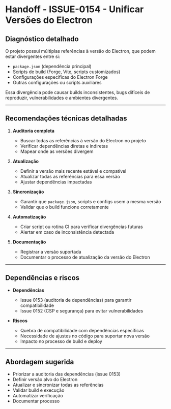 # Handoff - ISSUE-0154 - Unificar Versões do Electron

## Diagnóstico detalhado
O projeto possui múltiplas referências à versão do Electron, que podem estar divergentes entre si:

- `package.json` (dependência principal)
- Scripts de build (Forge, Vite, scripts customizados)
- Configurações específicas do Electron Forge
- Outras configurações ou scripts auxiliares

Essa divergência pode causar builds inconsistentes, bugs difíceis de reproduzir, vulnerabilidades e ambientes divergentes.

---

## Recomendações técnicas detalhadas

1. **Auditoria completa**
   - Buscar todas as referências à versão do Electron no projeto
   - Verificar dependências diretas e indiretas
   - Mapear onde as versões divergem

2. **Atualização**
   - Definir a versão mais recente estável e compatível
   - Atualizar todas as referências para essa versão
   - Ajustar dependências impactadas

3. **Sincronização**
   - Garantir que `package.json`, scripts e configs usem a mesma versão
   - Validar que o build funcione corretamente

4. **Automatização**
   - Criar script ou rotina CI para verificar divergências futuras
   - Alertar em caso de inconsistência detectada

5. **Documentação**
   - Registrar a versão suportada
   - Documentar o processo de atualização da versão do Electron

---

## Dependências e riscos

- **Dependências**
  - Issue 0153 (auditoria de dependências) para garantir compatibilidade
  - Issue 0152 (CSP e segurança) para evitar vulnerabilidades

- **Riscos**
  - Quebra de compatibilidade com dependências específicas
  - Necessidade de ajustes no código para suportar nova versão
  - Impacto no processo de build e deploy

---

## Abordagem sugerida

- Priorizar a auditoria das dependências (issue 0153)
- Definir versão alvo do Electron
- Atualizar e sincronizar todas as referências
- Validar build e execução
- Automatizar verificação
- Documentar processo
